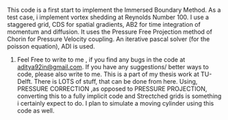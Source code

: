 This code is a first start to implement the Immersed Boundary Method. As a test case, i implement vortex shedding at Reynolds Number 100. I use a staggered grid, CDS for spatial gradients, AB2 for time integration of momentum and diffusion. It uses the Pressure Free Projection method of Chorin for Pressure Velocity coupling. An iterative pascal solver (for the poisson equation), ADI is used.

1. Feel Free to write to me , if you find any bugs in the code at aditya92in@gmail.com. If you have any suggestions/ better ways to code, please also write to me. This is a part of my thesis work at TU-Delft. There is LOTS of stuff, that can be done from here. Using, PRESSURE CORRECTION ,as opposed to PRESSURE PROJECTION, converting this to a fully implicit code and Strectched grids is something i certainly expect to do.
I plan to simulate a moving cylinder using this code as well. 
